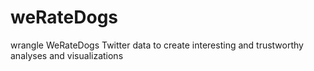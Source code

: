 # weRateDogs
wrangle WeRateDogs Twitter data to create interesting and trustworthy analyses and visualizations

